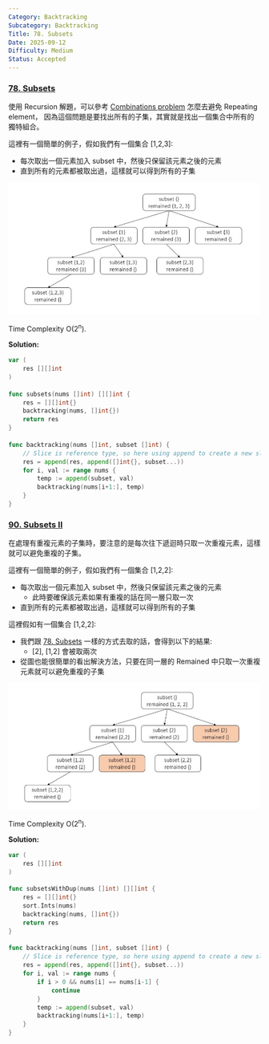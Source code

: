 ```yaml
---
Category: Backtracking
Subcategory: Backtracking
Title: 78. Subsets
Date: 2025-09-12
Difficulty: Medium
Status: Accepted
---
```

### [78. Subsets]

使用 Recursion 解題，可以參考 [Combinations problem] 怎麼去避免 Repeating element，
因為這個問題是要找出所有的子集，其實就是找出一個集合中所有的獨特組合。

這裡有一個簡單的例子，假如我們有一個集合 [1,2,3]:
-	每次取出一個元素加入 subset 中，然後只保留該元素之後的元素
-	直到所有的元素都被取出過，這樣就可以得到所有的子集

![](/_image/78.subsets/1.jpg)

Time Complexity O(2<sup>n</sup>).

**Solution:**
```go
var (
    res [][]int
)

func subsets(nums []int) [][]int {
    res = [][]int{}
	backtracking(nums, []int{})
	return res
}

func backtracking(nums []int, subset []int) {
	// Slice is reference type, so here using append to create a new slice.
    res = append(res, append([]int{}, subset...))
	for i, val := range nums {
        temp := append(subset, val)
        backtracking(nums[i+1:], temp)
	}
}
```

### [90. Subsets II]

在處理有重複元素的子集時，要注意的是每次往下遞迴時只取一次重複元素，這樣就可以避免重複的子集。

這裡有一個簡單的例子，假如我們有一個集合 [1,2,2]:
-	每次取出一個元素加入 subset 中，然後只保留該元素之後的元素
	-	此時要確保該元素如果有重複的話在同一層只取一次
-	直到所有的元素都被取出過，這樣就可以得到所有的子集

這裡假如有一個集合 [1,2,2]:
-	我們跟 [78. Subsets] 一樣的方式去取的話，會得到以下的結果:
	-	[2], [1,2] 會被取兩次
-	從圖也能很簡單的看出解決方法，只要在同一層的 Remained 中只取一次重複元素就可以避免重複的子集

![](/_image/78.subsets/2.jpg)

Time Complexity O(2<sup>n</sup>).

**Solution:**
```go
var (
    res [][]int
)

func subsetsWithDup(nums []int) [][]int {
    res = [][]int{}
    sort.Ints(nums)
	backtracking(nums, []int{})
	return res
}

func backtracking(nums []int, subset []int) {
	// Slice is reference type, so here using append to create a new slice.
    res = append(res, append([]int{}, subset...))
	for i, val := range nums {
        if i > 0 && nums[i] == nums[i-1] {
            continue
        }
        temp := append(subset, val)
        backtracking(nums[i+1:], temp)
	}
}
```

[78. Subsets]: https://leetcode.com/problems/subsets/description/
[90. Subsets II]: https://leetcode.com/problems/subsets-ii/
[Combinations problem]: https://github.com/Hotshot824/Leetcode/blob/main/Medium/77.combinations.md